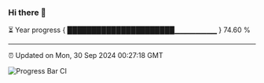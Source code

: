 ### Hi there 👋

⏳ Year progress { ██████████████████████▁▁▁▁▁▁▁▁ } 74.60 %

---

⏰ Updated on Mon, 30 Sep 2024 00:27:18 GMT

![Progress Bar CI](https://github.com/EinsPommes/EinsPommes/blob/main/.github/workflows/main.yml)

